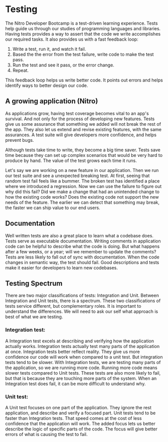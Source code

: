 # Testing

The Nitro Developer Bootcamp is a test-driven learning experience. Tests help guide us through our studies of programming languages and libraries. Having tests provides a way to assert that the code we write accomplishes our required tasks. It also provides us with a fast feedback loop:

1. Write a test, run it, and watch it fail.
1. Based the the error from the test failure, write code to make the test pass.
1. Run the test and see it pass, or the error change.
1. Repeat.

This feedback loop helps us write better code. It points out errors and helps identify ways to better design our code.

## A growing application (Nitro)

As applications grow, having test coverage becomes vital to an app's survival. And not only for the process of developing new features. Tests give us some assurance that something we added will not break the rest of the app. They also let us extend and revise existing features, with the same assurances. A test suite will give developers more confidence, and helps prevent bugs.

Although tests take time to write, they become a big time saver. Tests save time because they can set up complex scenarios that would be very hard to produce by hand. The value of the test grows each time it runs.

Let's say we are working on a new feature in our application. Then we run our test suite and see a unexpected breaking test. At first, seeing that random test fail feels like a bummer. The broken test has identified a place where we introduced a regression. Now we can use the failure to figure out why did this fail? Did we make a change that had an unintended change to how the existing code works? Does the existing code not support the new needs of the feature. The earlier we can detect that something may break, the faster we can ship value to our end users.

## Documentation

Well written tests are also a great place to learn what a codebase does. Tests serve as executable documentation. Writing comments in application code can be helpful to describe what the code is doing. But what happens after a few weeks, or a year; will we remember to update the comments? Tests are less likely to fall out of sync with documentation. When the code changes in semantic way, the test should fail. Good descriptions and tests make it easier for developers to learn new codebases.

## Testing Spectrum

There are two major classifications of tests: Integration and Unit. Between Integration and Unit tests, there is a spectrum. These two classifications of tests service different, but complementary roles. It is important to understand the differences. We will need to ask our self what approach is best of what we are testing.

### Integration test:

A Integration test excels at describing and verifying how the application actually works. Integration tests actually test many parts of the application at once. Integration tests better reflect reality. They give us more confidence our code will work when compared to a unit test. But integration tests tend to be slower. With Integration tests, we are testing many parts of the application, so we are running more code. Running more code means slower tests compared to Unit tests. These tests are also more likely to fail, but that is because they are touching more parts of the system. When an Integration test does fail, it can be more difficult to understand why.

### Unit test:

A Unit test focuses on one part of the application. They ignore the rest application, and describe and verify a focused part. Unit tests tend to be faster than Integration tests. That speed comes at the cost of less confidence that the application will work. The added focus lets us better describe the logic of specific parts of the code. The focus will give better errors of what is causing the test to fail.




